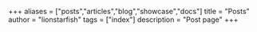 +++
aliases = ["posts","articles","blog","showcase","docs"]
title = "Posts"
author = "lionstarfish"
tags = ["index"]
description = "Post page"
+++